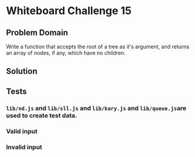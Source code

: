 # Whiteboard Challenge 15

  ## Problem Domain
  
  Write a function that accepts the root of a tree as it's argument, and returns an array of nodes, if any, which have no children.

 
  ## Solution

 
  
  
  ## Tests

  ### ```lib/nd.js``` and ```lib/sll.js``` and ```lib/kary.js``` and ```lib/queue.js```are used to create test data.
  
  ### Valid input
     




  ### Invalid input

   
    